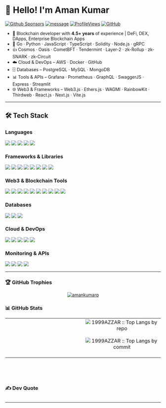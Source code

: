 # 👋 Hello! I'm Aman Kumar 

[![Github Sponsors](https://img.shields.io/static/v1?label=Sponsor&message=%E2%9D%A4&logo=GitHub&color=%23594560)](https://github.com/sponsors/amankumarp)
[![message](https://img.shields.io/static/v1?label=SendMessage&message=%E2%9D%A4&color=%23594560)](https://github.com/amankumarp/amankumarp/issues/1#issuecomment-new)
[![ProfileViews](https://komarev.com/ghpvc/?username=amankumarp&label=Profile%20views&color=594560&style=flat)](https://wakatime.com/@amankumarp)
[![GitHub](https://img.shields.io/github/followers/amankumarp?label=follow&style=social)](http://amankumarp.github.io/)

- 🔭 Blockchain developer with **4.5+ years** of experience | DeFi, DEX, DApps, Enterprise Blockchain Apps  
- 🌱 Go · Python · JavaScript · TypeScript · Solidity · Node.js · gRPC  
- 👍 Cosmos · Oasis · CometBFT · Tendermint · Layer-2 · zk-Rollup · zk-SNARK · zk-Circuit  
- ☁️ Cloud & DevOps – AWS · Docker · GitHub  
- 🗄 Databases – PostgreSQL · MySQL · MongoDB  
- 📊 Tools & APIs – Grafana · Prometheus · GraphQL · SwaggerJS · Express · Streamlit  
- 🌐 Web3 & Frameworks – Web3.js · Ethers.js · WAGMI · RainbowKit · Thirdweb · React.js · Next.js · Vite.js  

---

## 🛠 Tech Stack  

### **Languages**
<a href="https://go.dev/" target="_blank"><img src="https://img.shields.io/badge/Go-00ADD8?style=for-the-badge&logo=go&logoColor=white"/></a>
<a href="https://www.python.org/" target="_blank"><img src="https://img.shields.io/badge/Python-3776AB?style=for-the-badge&logo=python&logoColor=white"/></a>
<a href="https://developer.mozilla.org/docs/Web/JavaScript" target="_blank"><img src="https://img.shields.io/badge/JavaScript-F7DF1E?style=for-the-badge&logo=javascript&logoColor=black"/></a>
<a href="https://www.typescriptlang.org/" target="_blank"><img src="https://img.shields.io/badge/TypeScript-3178C6?style=for-the-badge&logo=typescript&logoColor=white"/></a>
<a href="https://soliditylang.org/" target="_blank"><img src="https://img.shields.io/badge/Solidity-363636?style=for-the-badge&logo=solidity&logoColor=white"/></a>

### **Frameworks & Libraries**
<a href="https://react.dev/" target="_blank"><img src="https://img.shields.io/badge/React-20232A?style=for-the-badge&logo=react&logoColor=61DAFB"/></a>
<a href="https://nextjs.org/" target="_blank"><img src="https://img.shields.io/badge/Next.js-000000?style=for-the-badge&logo=next.js&logoColor=white"/></a>
<a href="https://vitejs.dev/" target="_blank"><img src="https://img.shields.io/badge/Vite-646CFF?style=for-the-badge&logo=vite&logoColor=white"/></a>
<a href="https://nodejs.org/" target="_blank"><img src="https://img.shields.io/badge/Node.js-339933?style=for-the-badge&logo=node.js&logoColor=white"/></a>
<a href="https://expressjs.com/" target="_blank"><img src="https://img.shields.io/badge/Express-000000?style=for-the-badge&logo=express&logoColor=white"/></a>
<a href="https://grpc.io/" target="_blank"><img src="https://img.shields.io/badge/gRPC-2EB67D?style=for-the-badge&logo=google&logoColor=white"/></a>
<a href="https://libp2p.io/" target="_blank"><img src="https://img.shields.io/badge/libp2p-FF6F00?style=for-the-badge&logo=ipfs&logoColor=white"/></a>
<a href="https://streamlit.io/" target="_blank"><img src="https://img.shields.io/badge/Streamlit-FF4B4B?style=for-the-badge&logo=streamlit&logoColor=white"/></a>

### **Web3 & Blockchain Tools**
<a href="https://web3js.readthedocs.io/" target="_blank"><img src="https://img.shields.io/badge/Web3.js-F16822?style=for-the-badge&logo=web3.js&logoColor=white"/></a>
<a href="https://docs.ethers.org/" target="_blank"><img src="https://img.shields.io/badge/Ethers.js-25383C?style=for-the-badge&logo=ethereum&logoColor=white"/></a>
<a href="https://wagmi.sh/" target="_blank"><img src="https://img.shields.io/badge/Wagmi-FFC107?style=for-the-badge&logo=react&logoColor=black"/></a>
<a href="https://www.rainbowkit.com/" target="_blank"><img src="https://img.shields.io/badge/RainbowKit-5B2C6F?style=for-the-badge&logo=rainbow&logoColor=white"/></a>
<a href="https://thirdweb.com/" target="_blank"><img src="https://img.shields.io/badge/Thirdweb-000000?style=for-the-badge&logo=thirdweb&logoColor=white"/></a>
<a href="https://chain.link/" target="_blank"><img src="https://img.shields.io/badge/Chainlink-375BD2?style=for-the-badge&logo=chainlink&logoColor=white"/></a>
<a href="https://cosmos.network/" target="_blank"><img src="https://img.shields.io/badge/Cosmos-2E3148?style=for-the-badge&logo=cosmos&logoColor=white"/></a>
<a href="https://cometbft.com/" target="_blank"><img src="https://img.shields.io/badge/CometBFT-FF6600?style=for-the-badge&logo=blockchain.com&logoColor=white"/></a>
<a href="https://oasisprotocol.org/" target="_blank"><img src="https://img.shields.io/badge/Oasis-0A1D2F?style=for-the-badge&logo=oasis&logoColor=white"/></a>
<a href="https://tendermint.com/" target="_blank"><img src="https://img.shields.io/badge/Tendermint-00BFFF?style=for-the-badge&logo=blockchain.com&logoColor=white"/></a>

### **Databases**
<a href="https://www.postgresql.org/" target="_blank"><img src="https://img.shields.io/badge/PostgreSQL-336791?style=for-the-badge&logo=postgresql&logoColor=white"/></a>
<a href="https://www.mongodb.com/" target="_blank"><img src="https://img.shields.io/badge/MongoDB-47A248?style=for-the-badge&logo=mongodb&logoColor=white"/></a>
<a href="https://redis.io/" target="_blank"><img src="https://img.shields.io/badge/Redis-DC382D?style=for-the-badge&logo=redis&logoColor=white"/></a>

### **Cloud & DevOps**
<a href="https://aws.amazon.com/" target="_blank"><img src="https://img.shields.io/badge/AWS-232F3E?style=for-the-badge&logo=amazon-aws&logoColor=white"/></a>
<a href="https://www.docker.com/" target="_blank"><img src="https://img.shields.io/badge/Docker-2496ED?style=for-the-badge&logo=docker&logoColor=white"/></a>
<a href="https://github.com/" target="_blank"><img src="https://img.shields.io/badge/GitHub-181717?style=for-the-badge&logo=github&logoColor=white"/></a>
<a href="https://vercel.com/" target="_blank"><img src="https://img.shields.io/badge/Vercel-000000?style=for-the-badge&logo=vercel&logoColor=white"/></a>
<a href="https://www.netlify.com/" target="_blank"><img src="https://img.shields.io/badge/Netlify-00C7B7?style=for-the-badge&logo=netlify&logoColor=white"/></a>

### **Monitoring & APIs**
<a href="https://grafana.com/" target="_blank"><img src="https://img.shields.io/badge/Grafana-F46800?style=for-the-badge&logo=grafana&logoColor=white"/></a>
<a href="https://prometheus.io/" target="_blank"><img src="https://img.shields.io/badge/Prometheus-E6522C?style=for-the-badge&logo=prometheus&logoColor=white"/></a>
<a href="https://graphql.org/" target="_blank"><img src="https://img.shields.io/badge/GraphQL-E10098?style=for-the-badge&logo=graphql&logoColor=white"/></a>
<a href="https://swagger.io/" target="_blank"><img src="https://img.shields.io/badge/Swagger-85EA2D?style=for-the-badge&logo=swagger&logoColor=black"/></a>


---
### 🏆 GitHub Trophies
<!--- stats & Trophy (start) -->
<div align="center">
  <a href="https://amankumarp.github.io"><img src="https://github-profile-trophy.vercel.app/?username=amankumarp&title=Stars,Commits,Repositories,Followers,Experience,Issues,PullRequest,Reviews&theme=gruvbox" alt="amankumarp" /></a>

</div>

### 📊 GitHub Stats

<p align="center">
  <!--- stats (start) -->
<table align="center">
<tr border="none">
  <td width="50%" align="center">
    <img  align="center" alt=""  src="https://leetcard.jacoblin.cool/amankumarp?theme=dark&font=ABeeZee&ext=heatmap" />
    <br></br>
    <img align="center" alt="" src="https://github-readme-streak-stats-eight.vercel.app/?user=amankumarp&theme=dark&hide_border=false" />
    <br></br>
  </td>
  
  <td width="50%" align="center">
    <img align="center" src="https://github-profile-summary-cards.vercel.app/api/cards/repos-per-language?username=amankumarp&theme=dark" alt="1999AZZAR :: Top Langs by repo" />
    <br></br>
    <img align="center" src="https://github-profile-summary-cards.vercel.app/api/cards/most-commit-language?username=amankumarp&theme=dark" alt="1999AZZAR :: Top Langs by commit" />
    <br></br>
  </td>
</tr>
</table>

<!--- stats (end) -->

<br>

<!--- waka (start) -->
<div align=center>
  <a href="https://wakatime.com/@amankumarp" title="Go to Source">
      <img align="center" src="https://github-readme-stats.vercel.app/api?username=amankumarp&theme=dark&hide_border=false&include_all_commits=false&count_private=false" alt="" />
    </a>
</div>

<!--- waka (end) -->

<br>


<!--- profile (start) -->
<div align=center>
  <a href="https://amankumarp.github.io" title="Go to Source">
    <img align="center" src="http://github-profile-summary-cards.vercel.app/api/cards/profile-details?username=amankumarp&theme=dark" alt="" />
    </a>
</div>


<!--- profile (end) -->

</p>        
<!--- stats & Trophy (end) -->

### ✍️ Dev Quote
<div align="center">
<a  href="https://amankumarp.github.io" title="Go to Source">
    <img  align="center" src="https://quotes-github-readme.vercel.app/api?type=horizontal&theme=dark" alt="" />
    </a>
</div>

---


